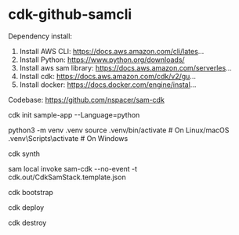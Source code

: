 # cdk-github-samcli

Dependency install:
1. Install AWS CLI: https://docs.aws.amazon.com/cli/lates...
2. Install Python: https://www.python.org/downloads/
3. Install aws sam library: https://docs.aws.amazon.com/serverles...
4. Install cdk: https://docs.aws.amazon.com/cdk/v2/gu...
5. Install docker: https://docs.docker.com/engine/instal...

Codebase: https://github.com/nspacer/sam-cdk

cdk init sample-app --Language=python

python3 -m venv .venv
source .venv/bin/activate   # On Linux/macOS
.venv\Scripts\activate      # On Windows

cdk synth

sam local invoke sam-cdk --no-event -t cdk.out/CdkSamStack.template.json

cdk bootstrap

cdk deploy

cdk destroy
